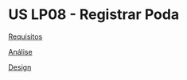 # US LP08 - Registrar Poda

[Requisitos](01-requirements/us-ei-06-requirements-readme)

[Análise](02-analysis%2Flp-08-analysis.md)

[Design](03-design%2Flp08-design-readme.md)
